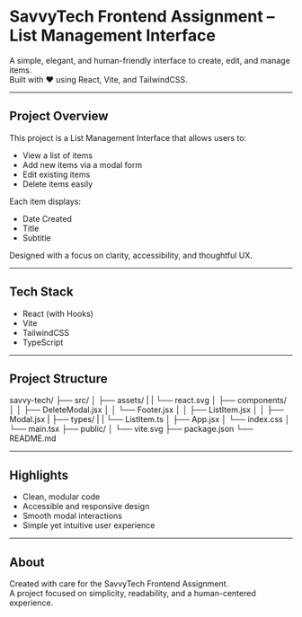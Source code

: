 # SavvyTech Frontend Assignment – List Management Interface

A simple, elegant, and human-friendly interface to create, edit, and manage items.  
Built with ❤️ using React, Vite, and TailwindCSS.

---

## Project Overview

This project is a List Management Interface that allows users to:
- View a list of items  
- Add new items via a modal form  
- Edit existing items  
- Delete items easily  

Each item displays:
- Date Created  
- Title  
- Subtitle  

Designed with a focus on clarity, accessibility, and thoughtful UX.

---

## Tech Stack

- React (with Hooks)  
- Vite  
- TailwindCSS  
- TypeScript  

---

## Project Structure

savvy-tech/
├── src/
│   ├── assets/
|   |   └── react.svg
│   ├── components/
│   │   ├── DeleteModal.jsx
│   │   └── Footer.jsx
│   │   ├── ListItem.jsx
│   │   ├── Modal.jsx
|   ├── types/
|   |   └── ListItem.ts
│   ├── App.jsx
│   └── index.css
│   └── main.tsx
├── public/
│   └── vite.svg
├── package.json
└── README.md

---

## Highlights

- Clean, modular code  
- Accessible and responsive design  
- Smooth modal interactions  
- Simple yet intuitive user experience  

---

## About

Created with care for the SavvyTech Frontend Assignment.  
A project focused on simplicity, readability, and a human-centered experience.
